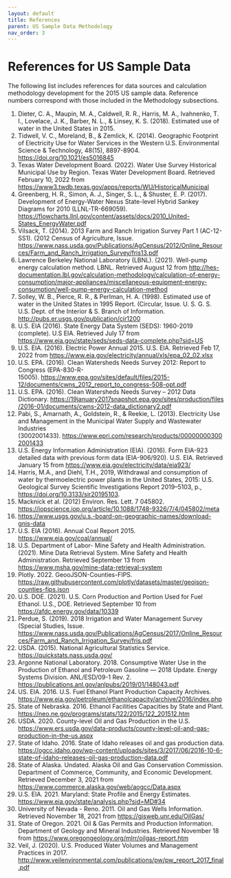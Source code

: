 ```yaml
---
layout: default
title: References
parent: US Sample Data Methodology
nav_order: 3
---
```


# References for US Sample Data

The following list includes references for data sources and calculation methodology development for the 2015 US sample data.
Reference numbers correspond with those included in the Methodology subsections.


1.	Dieter, C. A., Maupin, M. A., Caldwell, R. R., Harris, M. A., Ivahnenko, T. I., Lovelace, J. K., Barber, N. L., & Linsey, K. S. (2018). Estimated use of water in the United States in 2015.
2.	Tidwell, V. C., Moreland, B., & Zemlick, K. (2014). Geographic Footprint of Electricity Use for Water Services in the Western U.S. Environmental Science & Technology, 48(15), 8897-8904. https://doi.org/10.1021/es5016845
3.	Texas Water Development Board. (2022). Water Use Survey Historical Municipal Use by Region. Texas Water Development Board. Retrieved February 10, 2022 from https://www3.twdb.texas.gov/apps/reports/WU/HistoricalMunicipal
4.	Greenberg, H. R., Simon, A. J., Singer, S. L., & Shuster, E. P. (2017). Development of Energy-Water Nexus State-level Hybrid Sankey Diagrams for 2010 (LLNL-TR-669059). https://flowcharts.llnl.gov/content/assets/docs/2010_United-States_EnergyWater.pdf
5.	Vilsack, T. (2014). 2013 Farm and Ranch Irrigation Survey Part 1 (AC-12-SS1). (2012 Census of Agriculture, Issue. https://www.nass.usda.gov/Publications/AgCensus/2012/Online_Resources/Farm_and_Ranch_Irrigation_Survey/fris13.pdf
6.	Lawrence Berkeley National Laboratory (LBNL). (2021). Well-pump energy calculation method. LBNL. Retrieved August 12 from http://hes-documentation.lbl.gov/calculation-methodology/calculation-of-energy-consumption/major-appliances/miscellaneous-equipment-energy-consumption/well-pump-energy-calculation-method
7.	Solley, W. B., Pierce, R. R., & Perlman, H. A. (1998). Estimated use of water in the United States in 1995 Report. (Circular, Issue. U. S. G. S. U.S. Dept. of the Interior & S. Branch of Information. http://pubs.er.usgs.gov/publication/cir1200
8.	U.S. EIA (2016). State Energy Data System (SEDS): 1960-2019 (complete). U.S EIA. Retrieved July 17 from https://www.eia.gov/state/seds/seds-data-complete.php?sid=US
9.	U.S. EIA. (2016). Electric Power Annual 2015. U.S. EIA. Retrieved Feb 17, 2022 from https://www.eia.gov/electricity/annual/xls/epa_02_02.xlsx
10.	U.S. EPA. (2016). Clean Watersheds Needs Survey 2012: Report to Congress (EPA-830-R-15005). https://www.epa.gov/sites/default/files/2015-12/documents/cwns_2012_report_to_congress-508-opt.pdf
11.	U.S. EPA. (2016). Clean Watersheds Needs Survey – 2012 Data Dictionary. https://19january2017snapshot.epa.gov/sites/production/files/2016-01/documents/cwns-2012-data_dictionary2.pdf
12.	Pabi, S., Amarnath, A., Goldstein, R., & Reekie, L. (2013). Electricity Use and Management in the Municipal Water Supply and Wastewater Industries (3002001433). https://www.epri.com/research/products/000000003002001433
13. U.S. Energy Information Administration (EIA). (2016). Form EIA-923 detailed data with previous form data (EIA-906/920). U.S. EIA. Retrieved January 15 from https://www.eia.gov/electricity/data/eia923/
14. Harris, M.A., and Diehl, T.H., 2019, Withdrawal and consumption of water by thermoelectric power plants in the United States, 2015: U.S. Geological Survey Scientific Investigations Report 2019–5103, p., https://doi.org/10.3133/sir20195103.
15. Macknick et al. (2012) Environ. Res. Lett. 7 045802. https://iopscience.iop.org/article/10.1088/1748-9326/7/4/045802/meta
16. https://www.usgs.gov/u.s.-board-on-geographic-names/download-gnis-data
17. U.S. EIA (2016). Annual Coal Report 2015. https://www.eia.gov/coal/annual/
18. U.S. Department of Labor- Mine Safety and Health Administration. (2021). Mine Data Retrieval System. Mine Safety and Health Administration. Retrieved September 13 from https://www.msha.gov/mine-data-retrieval-system
19. Plotly. 2022. GeooJSON-Counties-FIPS. https://raw.githubusercontent.com/plotly/datasets/master/geojson-counties-fips.json
20. U.S. DOE. (2021). U.S. Corn Production and Portion Used for Fuel Ethanol. U.S., DOE. Retrieved September 10 from https://afdc.energy.gov/data/10339
21. Perdue, S. (2019). 2018 Irrigation and Water Management Survey (Special Studies, Issue. https://www.nass.usda.gov/Publications/AgCensus/2017/Online_Resources/Farm_and_Ranch_Irrigation_Survey/fris.pdf
22. USDA. (2015). National Agricultural Statistics Service. https://quickstats.nass.usda.gov/
23. Argonne National Laboratory. 2018. Consumptive Water Use in the Production of Ethanol and Petroleum Gasoline — 2018 Update. Energy Systems Division. ANL/ESD/09-1 Rev. 2. https://publications.anl.gov/anlpubs/2019/01/148043.pdf
24. US. EIA. 2016. U.S. Fuel Ethanol Plant Production Capacity Archives. https://www.eia.gov/petroleum/ethanolcapacity/archive/2016/index.php
25. State of Nebraska. 2016. Ethanol Facilities Capacities by State and Plant. https://neo.ne.gov/programs/stats/122/2015/122_201512.htm
26. USDA. 2020. County-level Oil and Gas Production in the U.S. https://www.ers.usda.gov/data-products/county-level-oil-and-gas-production-in-the-us.aspx
27. State of Idaho. 2016. State of Idaho releases oil and gas production data. https://ogcc.idaho.gov/wp-content/uploads/sites/3/2017/06/2016-10-6-state-of-idaho-releases-oil-gas-production-data.pdf
28. State of Alaska. Undated. Alaska Oil and Gas Conservation Commission. Department of Commerce, Community, and Economic Development. Retrieved December 3, 2021 from https://www.commerce.alaska.gov/web/aogcc/Data.aspx
29. U.S. EIA. 2021. Maryland: State Profile and Energy Estimates. https://www.eia.gov/state/analysis.php?sid=MD#34
30. University of Nevada - Reno. 2011. Oil and Gas Wells Information. Retrieved November 18, 2021 from https://gisweb.unr.edu/OilGas/
31. State of Oregon. 2021. Oil & Gas Permits and Production Information. Department of Geology and Mineral Industries. Retrieved November 18 from https://www.oregongeology.org/mlrr/oilgas-report.htm
32. Veil, J. (2020). U.S. Produced Water Volumes and Management Practices in 2017. http://www.veilenvironmental.com/publications/pw/pw_report_2017_final.pdf
